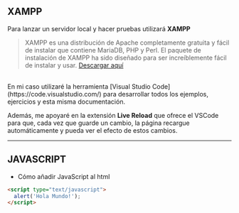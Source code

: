 ## XAMPP

Para lanzar un servidor local y hacer pruebas utilizará **XAMPP**
> XAMPP es una distribución de Apache completamente gratuita y fácil de instalar que contiene MariaDB, PHP y Perl. El paquete de instalación de XAMPP ha sido diseñado para ser increíblemente fácil de instalar y usar.
[Descargar aquí](https://www.apachefriends.org/es/download.html)

<br>
En mi caso utilizaré la herramienta [Visual Studio Code](https://code.visualstudio.com/) para desarrollar todos los ejemplos, ejercicios y esta misma documentación.

Además, me apoyaré en la extensión **Live Reload** que ofrece el VSCode para que, cada vez que guarde un cambio, la página recargue automáticamente y pueda ver el efecto de estos cambios.

----
## JAVASCRIPT

* Cómo añadir JavaScript al html  

```html
<script type="text/javascript">
  alert('Hola Mundo!');
</script>
```

